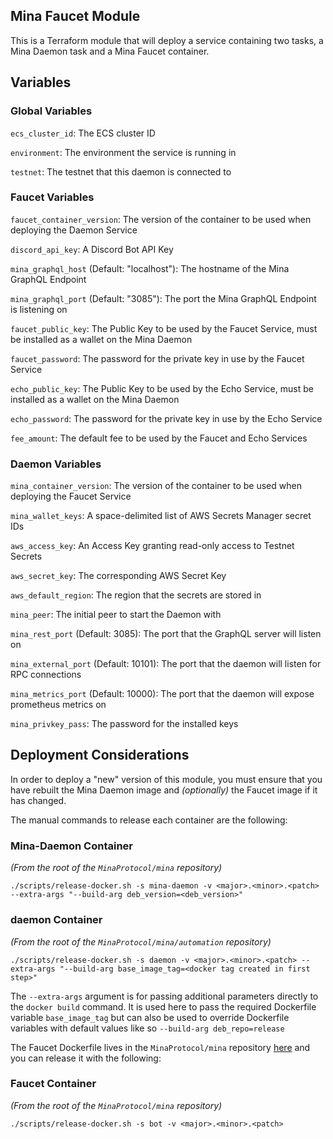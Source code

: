 ## Mina Faucet Module

This is a Terraform module that will deploy a service containing two tasks, a Mina Daemon task and a Mina Faucet container.

## Variables 

### Global Variables 

`ecs_cluster_id`: The ECS cluster ID

`environment`: The environment the service is running in

`testnet`: The testnet that this daemon is connected to

### Faucet Variables

`faucet_container_version`: The version of the container to be used when deploying the Daemon Service

`discord_api_key`: A Discord Bot API Key

`mina_graphql_host` (Default: "localhost"): The hostname of the Mina GraphQL Endpoint

`mina_graphql_port` (Default: "3085"): The port the Mina GraphQL Endpoint is listening on

`faucet_public_key`: The Public Key to be used by the Faucet Service, must be installed as a wallet on the Mina Daemon

`faucet_password`: The password for the private key in use by the Faucet Service

`echo_public_key`: The Public Key to be used by the Echo Service, must be installed as a wallet on the Mina Daemon

`echo_password`: The password for the private key in use by the Echo Service

`fee_amount`: The default fee to be used by the Faucet and Echo Services

### Daemon Variables

`mina_container_version`: The version of the container to be used when deploying the Faucet Service

`mina_wallet_keys`: A space-delimited list of AWS Secrets Manager secret IDs

`aws_access_key`: An Access Key granting read-only access to Testnet Secrets

`aws_secret_key`: The corresponding AWS Secret Key

`aws_default_region`: The region that the secrets are stored in

`mina_peer`: The initial peer to start the Daemon with

`mina_rest_port` (Default: 3085): The port that the GraphQL server will listen on

`mina_external_port` (Default: 10101): The port that the daemon will listen for RPC connections

`mina_metrics_port` (Default: 10000): The port that the daemon will expose prometheus metrics on

`mina_privkey_pass`: The password for the installed keys

## Deployment Considerations

In order to deploy a "new" version of this module, you must ensure that you have rebuilt the Mina Daemon image and *(optionally)* the Faucet image if it has changed.

The manual commands to release each container are the following: 

### Mina-Daemon Container

*(From the root of the `MinaProtocol/mina` repository)*

`./scripts/release-docker.sh -s mina-daemon -v <major>.<minor>.<patch> --extra-args "--build-arg deb_version=<deb_version>"`

### daemon Container

*(From the root of the `MinaProtocol/mina/automation` repository)*

`./scripts/release-docker.sh -s daemon -v <major>.<minor>.<patch> --extra-args "--build-arg base_image_tag=<docker tag created in first step>"`

The `--extra-args` argument is for passing additional parameters directly to the `docker build` command. It is used here to pass the required Dockerfile variable `base_image_tag` but can also be used to override Dockerfile variables with default values like so `--build-arg deb_repo=release`

The Faucet Dockerfile lives in the `MinaProtocol/mina` repository [here](https://github.com/MinaProtocol/mina/blob/develop/frontend/bot/Dockerfile) and you can release it with the following: 

### Faucet Container 

*(From the root of the `MinaProtocol/mina` repository)*

`./scripts/release-docker.sh -s bot -v <major>.<minor>.<patch>`

